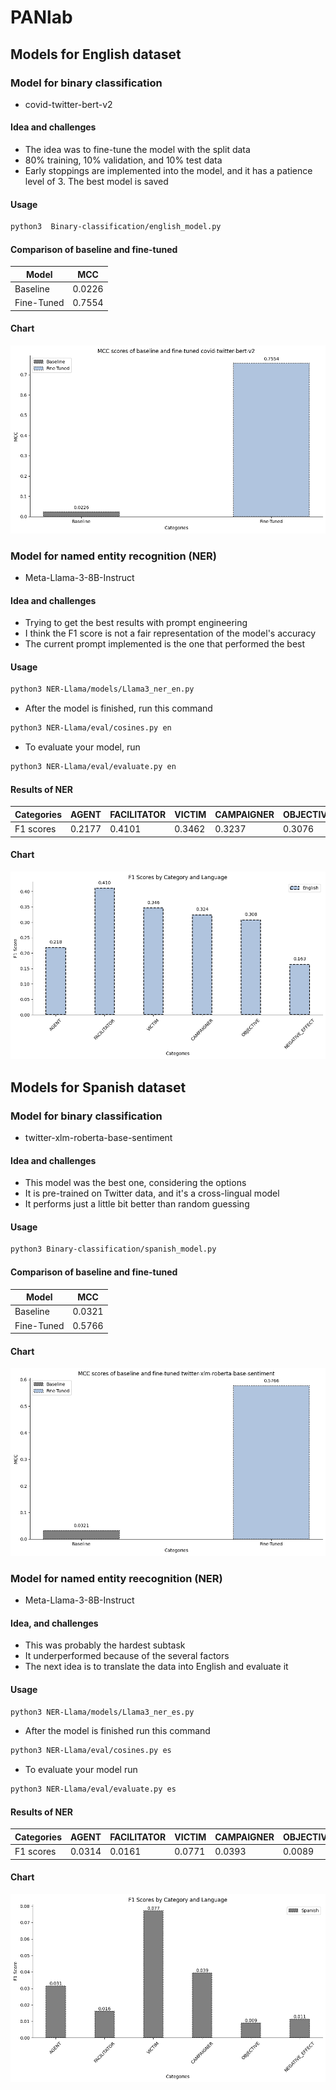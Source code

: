 # PANlab

## Models for English dataset
### Model for binary classification
- covid-twitter-bert-v2
#### Idea and challenges
- The idea was to fine-tune the model with the split data
- 80% training, 10% validation, and 10% test data
- Early stoppings are implemented into the model, and it has a patience level of 3. The best model is saved
#### Usage
```bash
python3  Binary-classification/english_model.py
```
#### Comparison of baseline and fine-tuned
| Model | MCC |
--------|------
| Baseline | 0.0226 |
| Fine-Tuned | 0.7554 |
#### Chart
![CT-BERT bar chart](images/MCC_covid-twitter-bert-v2.png)
### Model for named entity recognition (NER)
- Meta-Llama-3-8B-Instruct
#### Idea and challenges
- Trying to get the best results with prompt engineering
- I think the F1 score is not a fair representation of the model's accuracy
- The current prompt implemented is the one that performed the best
#### Usage
```bash 
python3 NER-Llama/models/Llama3_ner_en.py
```
- After the model is finished, run this command
```bash
python3 NER-Llama/eval/cosines.py en
```
- To evaluate your model, run
```bash
python3 NER-Llama/eval/evaluate.py en
```
#### Results of NER
| Categories | AGENT | FACILITATOR | VICTIM | CAMPAIGNER | OBJECTIVE | NEGATIVE_EFFECT|
|------------|-------|-------------|--------|------------|-----------|----------------|
|F1 scores | 0.2177 | 0.4101 | 0.3462 | 0.3237 | 0.3076 | 0.1633 | 
#### Chart
![Llama3 bar chart](images/llama3-en-ner.png)
## Models for Spanish dataset
### Model for binary classification
- twitter-xlm-roberta-base-sentiment
#### Idea and challenges
- This model was the best one, considering the options
- It is pre-trained on Twitter data, and it's a cross-lingual model
- It performs just a little bit better than random guessing
#### Usage 
```bash
python3 Binary-classification/spanish_model.py
```
#### Comparison of baseline and fine-tuned
| Model | MCC |
--------|------
| Baseline | 0.0321 |
| Fine-Tuned | 0.5766 |
#### Chart
![RoBERTa](images/Robrta.png)
### Model for named entity reecognition (NER)
- Meta-Llama-3-8B-Instruct
#### Idea, and challenges
- This was probably the hardest subtask
- It underperformed because of the several factors
- The next idea is to translate the data into English and evaluate it
#### Usage
```bash 
python3 NER-Llama/models/Llama3_ner_es.py
```
- After the model is finished run this command
```bash
python3 NER-Llama/eval/cosines.py es
```
- To evaluate your model run
```bash
python3 NER-Llama/eval/evaluate.py es
```
#### Results of NER
| Categories | AGENT | FACILITATOR | VICTIM | CAMPAIGNER | OBJECTIVE | NEGATIVE_EFFECT|
|------------|-------|-------------|--------|------------|-----------|----------------|
|F1 scores | 0.0314 | 0.0161 | 0.0771 | 0.0393 | 0.0089 | 0.0112 | 
#### Chart
![Llama3-es](images/llama3-es-ner.png)
